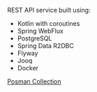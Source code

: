 REST API service built using:
* Kotlin with coroutines
* Spring WebFlux
* PostgreSQL
* Spring Data R2DBC
* Flyway
* Jooq
* Docker

[Posman Collection](https://drive.google.com/file/d/1An1NNcD7O01D-G3FRicwjqHlSPfbVv-P/view?usp=sharing)
